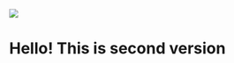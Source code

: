 <img src="![download](https://github.com/koyakev/koyakev/assets/131784571/974a8c19-53d0-4056-89f3-bc74d4ae7a0a)">


<h1>Hello! This is second version</h1>

